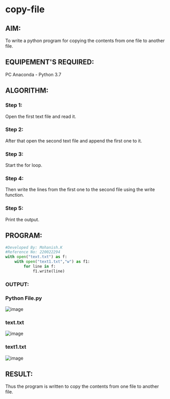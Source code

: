 # copy-file
## AIM:
To write a python program for copying the contents from one file to another file.
## EQUIPEMENT'S REQUIRED: 
PC
Anaconda - Python 3.7
## ALGORITHM: 
### Step 1:
Open the first text file and read it.

### Step 2:
After that open the second text file and append the first one to it.

### Step 3:
Start the for loop.

### Step 4:
Then write the lines from the first one to the second file using the write function.

### Step 5:
Print the output.
## PROGRAM:
```python
#Developed By: Mohanish.K
#Reference No: 220022294
with open("text.txt") as f:
    with open("text1.txt","w") as f1:
        for line in f:
            f1.write(line)
```
### OUTPUT:
### Python File.py
![image](https://user-images.githubusercontent.com/111619160/215006661-d0e577c3-1fce-44a0-93fa-865a34932185.png)
### text.txt
![image](https://user-images.githubusercontent.com/111619160/215006746-a9645fe7-1c5e-4b41-9287-7d1f57506896.png)
### text1.txt
![image](https://user-images.githubusercontent.com/111619160/215006746-a9645fe7-1c5e-4b41-9287-7d1f57506896.png)




## RESULT:
Thus the program is written to copy the contents from one file to another file.
